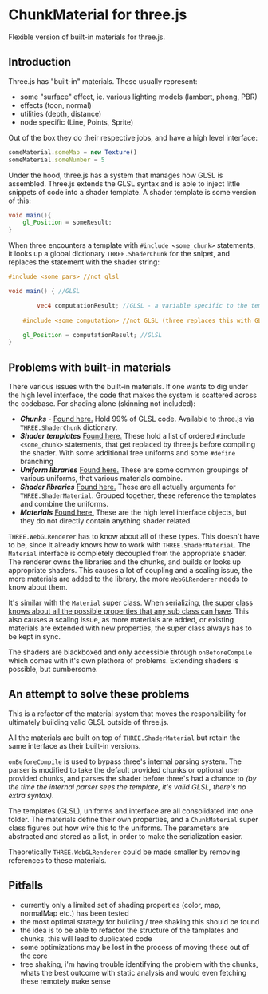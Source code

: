 # ChunkMaterial for three.js

Flexible version of built-in materials for three.js.

## Introduction

Three.js has "built-in" materials. These usually represent:
- some "surface" effect, ie. various lighting models (lambert, phong, PBR)
- effects (toon, normal) 
- utilities (depth, distance)
- node specific (Line, Points, Sprite)

Out of the box they do their respective jobs, and have a high level interface:

```javascript
someMaterial.someMap = new Texture()
someMaterial.someNumber = 5
```

Under the hood, three.js has a system that manages how GLSL is assembled. Three.js extends the GLSL syntax and is able to inject little snippets of code into a shader template. A shader template is some version of this:

```glsl
void main(){
	gl_Position = someResult;
}
```

When three encounters a template with `#include <some_chunk>` statements, it looks up a global dictionary `THREE.ShaderChunk` for the snipet, and replaces the statement with the shader string:

```glsl
#include <some_pars> //not glsl

void main() { //GLSL

        vec4 computationResult; //GLSL - a variable specific to the template, not the chunks
	
	#include <some_computation> //not GLSL (three replaces this with GLSL)

	gl_Position = computationResult; //GLSL
}
```

## Problems with built-in materials

There various issues with the built-in materials. If one wants to dig under the high level interface, the code that makes the system is scattered across the codebase. For shading alone (skinning not included):

- ***Chunks*** - [Found here.](https://github.com/mrdoob/three.js/tree/dev/src/renderers/shaders/ShaderChunk) Hold 99% of GLSL code. Available to three.js via `THREE.ShaderChunk` dictionary. 
- ***Shader templates*** [Found here.](https://github.com/mrdoob/three.js/tree/dev/src/renderers/shaders/ShaderLib) These hold a list of ordered `#include <some_chunk>` statements, that get replaced by three.js before compiling the shader. With some additional free uniforms and some `#define` branching
- ***Uniform libraries*** [Found here.](https://github.com/mrdoob/three.js/blob/dev/src/renderers/shaders/UniformsLib.js) These are some common groupings of various uniforms, that various materials combine.
- ***Shader libraries*** [Found here.](https://github.com/mrdoob/three.js/blob/dev/src/renderers/shaders/ShaderLib.js) These are all actually arguments for `THREE.ShaderMaterial`. Grouped together, these reference the templates and combine the uniforms.
- ***Materials*** [Found here.](https://github.com/mrdoob/three.js/tree/dev/src/materials) These are the high level interface objects, but they do not directly contain anything shader related. 

`THREE.WebGLRenderer` has to know about all of these types. This doesn't have to be, since it already knows how to work with `THREE.ShaderMaterial`. The `Material` interface is completely decoupled from the appropriate shader. The renderer owns the libraries and the chunks, and builds or looks up appropriate shaders. This causes a lot of coupling and a scaling issue, the more materials are added to the library, the more `WebGLRenderer` needs to know about them. 

It's similar with the `Material` super class. When serializing, [the super class knows about all the possible properties that any sub class can have](https://github.com/mrdoob/three.js/blob/dev/src/materials/Material.js#L136). This also causes a scaling issue, as more materials are added, or existing materials are extended with new properties, the super class always has to be kept in sync.

The shaders are blackboxed and only accessible through `onBeforeCompile` which comes with it's own plethora of problems. Extending shaders is possible, but cumbersome.


## An attempt to solve these problems

This is a refactor of the material system that moves the responsibility for ultimately building valid GLSL outside of three.js. 

All the materials are built on top of `THREE.ShaderMaterial` but retain the same interface as their built-in versions.

`onBeforeCompile` is used to bypass three's internal parsing system. The parser is modified to take the default provided chunks or optional user provided chunks, and parses the shader before three's had a chance to *(by the time the internal parser sees the template, it's valid GLSL, there's no extra syntax)*.

The templates (GLSL), uniforms and interface are all consolidated into one folder. The materials define their own properties, and a `ChunkMaterial` super class figures out how wire this to the uniforms. The parameters are abstracted and stored as a list, in order to make the serialization easier.


Theoretically `THREE.WebGLRenderer` could be made smaller by removing references to these materials. 

## Pitfalls

- currently only a limited set of shading properties (color, map, normalMap etc.) has been tested
- the most optimal strategy for building / tree shaking this should be found
- the idea is to be able to refactor the structure of the tamplates and chunks, this will lead to duplicated code
- some optimizations may be lost in the process of moving these out of the core
- tree shaking, i'm having trouble identifying the problem with the chunks, whats the best outcome with static analysis and would even fetching these remotely make sense


